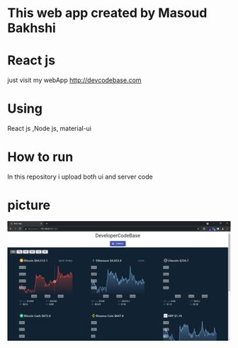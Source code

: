 # This web app created by Masoud Bakhshi

# React js

just visit my webApp http://devcodebase.com

# Using

React js ,Node js, material-ui

# How to run

In this repository i upload both ui and server code

# picture

![shortenerUrl](https://github.com/masoud-bakhshi/cryptocurrency/blob/main/crypto.jpg)
